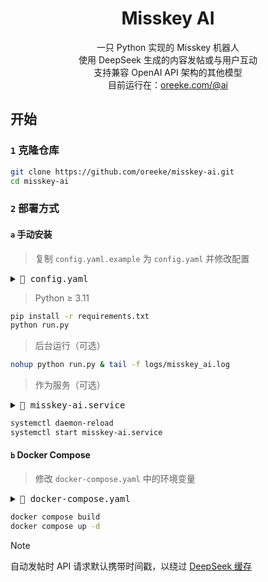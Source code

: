 <div align="center">

<h1>Misskey AI</h1>

一只 Python 实现的 Misskey 机器人<br>
使用 DeepSeek 生成的内容发帖或与用户互动<br>
支持兼容 OpenAI API 架构的其他模型<br>
目前运行在：[oreeke.com/@ai](https://oreeke.com/@ai)

</div>

## 开始

### `1` 克隆仓库

```bash
git clone https://github.com/oreeke/misskey-ai.git
cd misskey-ai
```

### `2` 部署方式

#### `a` 手动安装

> 复制 `config.yaml.example` 为 `config.yaml` 并修改配置
<details>
<summary><kbd>📃 config.yaml</kbd></summary>

```yaml
misskey:
  instance_url: "https://misskey.example.com"       # Misskey 实例 URL
  access_token: "your_access_token_here"            # Misskey 访问令牌

deepseek:
  api_key: "your_deepseek_api_key_here"             # DeepSeek API 密钥
  model: "deepseek-chat"                            # 使用的模型名称
  api_base: "https://api.deepseek.com/v1"           # DeepSeek API 基础 URL
  max_tokens: 1000                                  # 最大生成 token 数
  temperature: 0.8                                  # 温度参数

bot:
  system_prompt: |                                  # 系统提示词（支持文件导入："prompts/*.txt"，"file://path/to/*.txt"）
    你是一个可爱的AI助手，运行在Misskey平台上。
    请用简短、友好的方式发帖和回答问题。
  
  auto_post:
    enabled: true                                   # 是否启用自动发帖
    interval_minutes: 180                           # 发帖间隔（分钟）
    max_posts_per_day: 8                            # 每日最大发帖数量（凌晨 0 点重置计数器）
    visibility: "public"                            # 自动发帖可见性（public/home/followers/specified）
    prompt: |                                       # 自动发帖提示词
      生成一篇有趣、有见解的社交媒体帖子。
  
  response:
    mention_enabled: true                           # 是否响应提及（@）
    chat_enabled: true                              # 是否响应聊天消息
    chat_memory: 10                                 # 聊天上下文记忆长度（条）
    polling_interval: 60                            # 消息轮询间隔（秒）

api:
  timeout: 30                                       # API 请求超时时间（秒）
  max_retries: 3                                    # API 请求重试次数

db:
  cleanup_days: 30                                  # SQLite 旧消息保留天数

logging:
  level: "INFO"                                     # 日志级别 (DEBUG/INFO/WARNING/ERROR)
```
</details>

> Python ≥ 3.11
```bash
pip install -r requirements.txt
python run.py
```

> 后台运行（可选）
```bash
nohup python run.py & tail -f logs/misskey_ai.log
```

> 作为服务（可选）

<details>
<summary><kbd>📃 misskey-ai.service</kbd></summary>

```ini
[Unit]
Description=Misskey AI Service
After=network.target

[Service]
Type=exec
WorkingDirectory=/path/to/misskey-ai
ExecStart=/path/to/envs/misskey-ai/bin/python run.py
KillMode=control-group
TimeoutStopSec=5

[Install]
WantedBy=multi-user.target
```
</details>

```bash
systemctl daemon-reload
systemctl start misskey-ai.service
```

#### `b` Docker Compose

> 修改 `docker-compose.yaml` 中的环境变量
<details>
<summary><kbd>📃 docker-compose.yaml</kbd></summary>

```yaml
MISSKEY_INSTANCE_URL=https://misskey.example.com           # Misskey 实例 URL
MISSKEY_ACCESS_TOKEN=your_access_token_here                # Misskey 访问令牌
DEEPSEEK_API_KEY=your_deepseek_api_key_here                # DeepSeek API 密钥
DEEPSEEK_MODEL=deepseek-chat                               # 使用的模型名称
DEEPSEEK_API_BASE=https://api.deepseek.com/v1              # DeepSeek API 基础 URL
DEEPSEEK_MAX_TOKENS=1000                                   # DeepSeek 最大生成 token 数
DEEPSEEK_TEMPERATURE=0.8                                   # DeepSeek 温度参数
BOT_SYSTEM_PROMPT=你是一个可爱的AI助手...                    # 系统提示词（支持文件导入："prompts/*.txt"，"file://path/to/*.txt"）
BOT_AUTO_POST_ENABLED=true                                 # 是否启用自动发帖
BOT_AUTO_POST_INTERVAL=180                                 # 发帖间隔（分钟）
BOT_AUTO_POST_MAX_PER_DAY=8                                # 每日最大发帖数量（凌晨 0 点重置计数器）
BOT_AUTO_POST_VISIBILITY=public                            # 自动发帖可见性（public/home/followers/specified）
BOT_AUTO_POST_PROMPT=生成一篇有趣、有见解的社交媒体帖子。      # 自动发帖提示词
BOT_RESPONSE_MENTION_ENABLED=true                          # 是否响应提及（@）
BOT_RESPONSE_CHAT_ENABLED=true                             # 是否响应聊天消息
BOT_RESPONSE_CHAT_MEMORY=10                                # 聊天上下文记忆长度（条）
BOT_RESPONSE_POLLING_INTERVAL=60                           # 消息轮询间隔（秒）
API_TIMEOUT=30                                             # API 请求超时时间（秒）
API_MAX_RETRIES=3                                          # API 最大重试次数
DB_CLEANUP_DAYS=30                                         # SQLite 旧消息保留天数
LOG_LEVEL=INFO                                             # 日志级别 (DEBUG/INFO/WARNING/ERROR)
```
</details>

```bash
docker compose build
docker compose up -d
```

> [!NOTE]
> 
> 自动发帖时 API 请求默认携带时间戳，以绕过 [DeepSeek 缓存](https://api-docs.deepseek.com/zh-cn/news/news0802)
